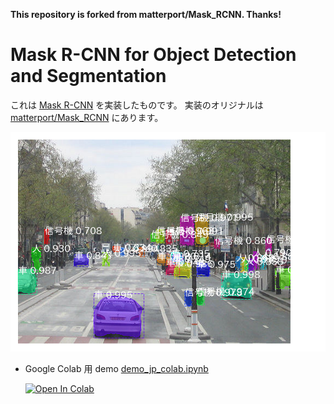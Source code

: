 **This repository is forked from matterport/Mask_RCNN. Thanks!**

# Mask R-CNN for Object Detection and Segmentation

これは [Mask R-CNN](https://arxiv.org/abs/1703.06870) を実装したものです。
実装のオリジナルは [matterport/Mask_RCNN](https://github.com/matterport/Mask_RCNN) にあります。

![Instance Segmentation Sample](assets/street_jp.png)

* Google Colab 用 demo
  [demo_jp_colab.ipynb](samples/demo_jp_colab.ipynb)
  
  [![Open In Colab](https://colab.research.google.com/assets/colab-badge.svg)](https://colab.research.google.com/github/ttnok/Mask_RCNN_forked/blob/master/samples/demo_jp_colab.ipynb)
